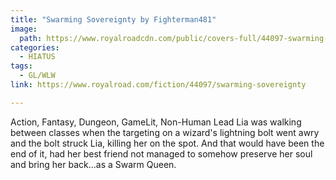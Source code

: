 ```yaml
---
title: "Swarming Sovereignty by Fighterman481"
image:
  path: https://www.royalroadcdn.com/public/covers-full/44097-swarming-sovereignty.jpg
categories:
  - HIATUS
tags:
  - GL/WLW
link: https://www.royalroad.com/fiction/44097/swarming-sovereignty

---
```

Action, Fantasy, Dungeon, GameLit, Non-Human Lead
Lia was walking between classes when the targeting on a wizard's lightning bolt went awry and the bolt struck Lia, killing her on the spot. And that would have been the end of it, had her best friend not managed to somehow preserve her soul and bring her back...as a Swarm Queen.


